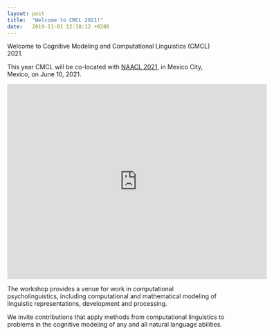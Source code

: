 ```yaml
---
layout: post
title:  "Welcome to CMCL 2021!"
date:   2019-11-01 12:38:12 +0200
---
```


Welcome to Cognitive Modeling and Computational Linguistics (CMCL) 2021.

This year CMCL will be co-located with [NAACL 2021](https://2021.naacl.org/), in Mexico City, Mexico, on June 10, 2021. 

<iframe src="https://www.google.com/maps/embed?pb=!1m18!1m12!1m3!1d481728.804584038!2d-99.42380635078402!3d19.390519038362424!2m3!1f0!2f0!3f0!3m2!1i1024!2i768!4f13.1!3m3!1m2!1s0x85ce0026db097507%3A0x54061076265ee841!2sMexico%20City%2C%20CDMX%2C%20Mexico!5e0!3m2!1sen!2sit!4v1608594663380!5m2!1sen!2sit" width="600" height="450" frameborder="0" style="border:0;" allowfullscreen="" aria-hidden="false" tabindex="0"></iframe>


The workshop provides a venue for work in computational psycholinguistics, including computational and mathematical modeling of linguistic representations, development and processing.

We invite contributions that apply methods from computational linguistics to problems in the cognitive modeling of any and all natural language abilities.



